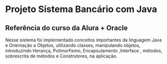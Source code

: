 <h1>Projeto Sistema Bancário com Java</h1>
<h2>Referência do curso da Alura + Oracle</h2>
<p>
Nesse sistema foi implementado conceitos importantes da linguagem Java e Orientação a Objetos, utilizando classes, manipulando objetos, introduzindo Herança, Polimorfismo, Encapsulamento ,Interface , métodos, sobrescrita de métodos e Construtores, na aplicação.

</p>
